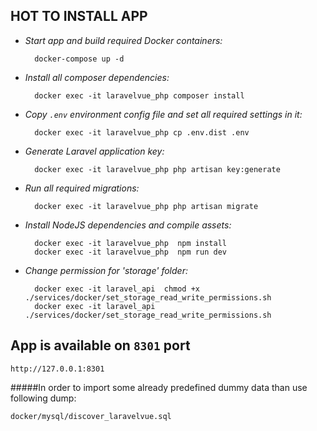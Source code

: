 **HOT TO INSTALL APP**
--
     
* *Start app and build required Docker containers:*

        docker-compose up -d
      
* *Install all composer dependencies:*

        docker exec -it laravelvue_php composer install
        
* *Copy ``.env`` environment config file and set all required settings in it:*

        docker exec -it laravelvue_php cp .env.dist .env

* *Generate Laravel application key:*

        docker exec -it laravelvue_php php artisan key:generate
        
* *Run all required migrations:*

        docker exec -it laravelvue_php php artisan migrate
  
* *Install NodeJS dependencies and compile assets:*
    
        docker exec -it laravelvue_php  npm install
        docker exec -it laravelvue_php  npm run dev

* *Change permission for 'storage' folder:*
    
        docker exec -it laravel_api  chmod +x ./services/docker/set_storage_read_write_permissions.sh
        docker exec -it laravel_api  ./services/docker/set_storage_read_write_permissions.sh

App is available on ``8301`` port
--
    http://127.0.0.1:8301
    
#####In order to import some already predefined dummy data than use following dump:

    docker/mysql/discover_laravelvue.sql
